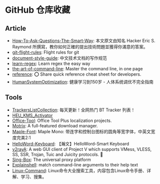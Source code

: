 # GitHub 仓库收藏

## Article

- [How-To-Ask-Questions-The-Smart-Way](https://github.com/ryanhanwu/How-To-Ask-Questions-The-Smart-Way): 本文原文由知名 Hacker Eric S. Raymond 所撰寫，教你如何正確的提出技術問題並獲得你滿意的答案。
- [git-flight-rules](https://github.com/k88hudson/git-flight-rules): Flight rules for git
- [document-style-guide](https://github.com/ruanyf/document-style-guide): 中文技术文档的写作规范 
- [learn-regex](https://github.com/ziishaned/learn-regex): Learn regex the easy way
- [the-art-of-command-line](https://github.com/jlevy/the-art-of-command-line): Master the command line, in one page
- [reference](https://github.com/Fechin/reference): ⭕ Share quick reference cheat sheet for developers.
- [HumanSystemOptimization](https://github.com/zijie0/HumanSystemOptimization): 健康学习到150岁 - 人体系统调优不完全指南

## Tools

- [TrackersListCollection](https://github.com/XIU2/TrackersListCollection): 每天更新！全网热门 BT Tracker 列表！
- [HEU_KMS_Activator](https://github.com/zbezj/HEU_KMS_Activator)
- [Office-Tool](https://github.com/YerongAI/Office-Tool): Office Tool Plus localization projects.
- [Motrix](https://github.com/agalwood/Motrix): A full-featured download manager.
- [Maple-Font](https://github.com/subframe7536/maple-font): Maple Mono: 带连字和控制台图标的圆角等宽字体，中英文宽度完美2:1
- [HelloWord-Keyboard](https://github.com/peng-zhihui/HelloWord-Keyboard): 【瀚文】HelloWord-Smart Keyboard
- [v2rayA](https://github.com/v2rayA/v2rayA): A web GUI client of Project V which supports VMess, VLESS, SS, SSR, Trojan, Tuic and Juicity protocols. 🚀
- [Sing-Box](https://github.com/SagerNet/sing-box): The universal proxy platform
- [Explainshell](https://github.com/idank/explainshell): match command-line arguments to their help text
- [Linux-Command](https://github.com/jaywcjlove/linux-command): Linux命令大全搜索工具，内容包含Linux命令手册、详解、学习、搜集。